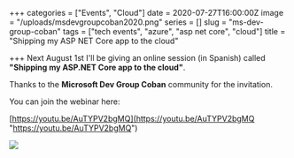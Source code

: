 +++
categories = ["Events", "Cloud"]
date = 2020-07-27T16:00:00Z
image = "/uploads/msdevgroupcoban2020.png"
series = []
slug = "ms-dev-group-coban"
tags = ["tech events", "azure", "asp net core", "cloud"]
title = "Shipping my ASP NET Core app to the cloud"

+++
Next August 1st I'll be giving an online session (in Spanish) called **"Shipping my ASP.NET Core app to the cloud"**.

Thanks to the **Microsoft Dev Group Coban** community for the invitation.

You can join the webinar here:

[https://youtu.be/AuTYPV2bgMQ](https://youtu.be/AuTYPV2bgMQ "https://youtu.be/AuTYPV2bgMQ")

![](/uploads/msdevgroupcoban2020.png)